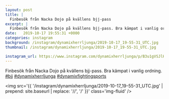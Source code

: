 ```yaml
---
layout: post
title: |
  Finbesök från Nacka Dojo på kvällens bjj-pass
excerpt: |
  Finbesök från Nacka Dojo på kvällens bjj-pass. Bra kämpat i vanlig ordning.   
date:   2019-10-17 19:55:31 +0000
categories: instagram
background: /instagram/dynamixherrljunga/2019-10-17_19-55-31_UTC.jpg
thumbnail: /instagram/dynamixherrljunga/2019-10-17_19-55-31_UTC.jpg

instagram_url: https://www.instagram.com/dynamixherrljunga/p/B3u1gVSJlH4
---
```

Finbesök från Nacka Dojo på kvällens bjj-pass. Bra kämpat i vanlig ordning. [#bjj](https://www.instagram.com/explore/tags/bjj/) [#dynamixherrljunga](https://www.instagram.com/explore/tags/dynamixherrljunga/) [#dynamixfightingsports](https://www.instagram.com/explore/tags/dynamixfightingsports/)



<img src='{{ '/instagram/dynamixherrljunga/2019-10-17_19-55-31_UTC.jpg' | prepend: site.baseurl | replace: '//', '/' }}' class='img-fluid' />
